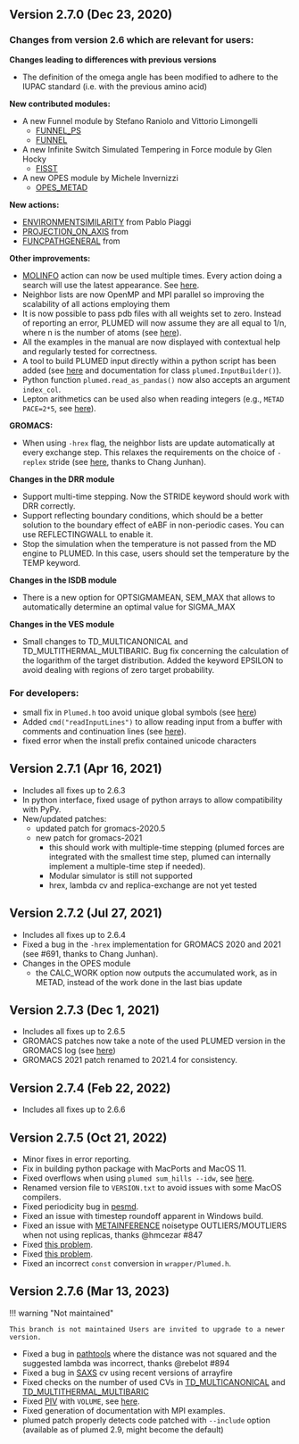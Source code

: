 ## Version 2.7.0 (Dec 23, 2020)

### Changes from version 2.6 which are relevant for users:

__Changes leading to differences with previous versions__

  - The definition of the omega angle has been modified to adhere to the IUPAC standard (i.e. with the previous amino acid)

__New contributed modules:__

  - A new Funnel module by Stefano Raniolo and Vittorio Limongelli 
     - [FUNNEL_PS](FUNNEL_PS.md) 
     - [FUNNEL](FUNNEL.md) 
  - A new Infinite Switch Simulated Tempering in Force module by Glen Hocky
     - [FISST](FISST.md)
  - A new OPES module by Michele Invernizzi
     - [OPES_METAD](OPES_METAD.md)

__New actions:__

  - [ENVIRONMENTSIMILARITY](ENVIRONMENTSIMILARITY.md) from Pablo Piaggi
  - [PROJECTION_ON_AXIS](PROJECTION_ON_AXIS.md) from
  - [FUNCPATHGENERAL](FUNCPATHGENERAL.md) from

__Other improvements:__

  - [MOLINFO](MOLINFO.md) action can now be used multiple times. Every action doing a search will use the latest
    appearance. See [here](https://github.com/plumed/plumed2/issues/134).
  - Neighbor lists are now OpenMP and MPI parallel so improving the scalability of all actions employing them
  - It is now possible to pass pdb files with all weights set to zero. Instead of reporting an error,
    PLUMED will now assume they are all equal to 1/n, where n is the number of atoms (see [here](https://github.com/plumed/plumed2/issues/608)).
  - All the examples in the manual are now displayed with contextual help and regularly tested for correctness.
  - A tool to build PLUMED input directly within a python script has been added (see [here](https://github.com/plumed/plumed2/issues/611)
    and documentation for class `plumed.InputBuilder()`).
  - Python function `plumed.read_as_pandas()` now also accepts an argument `index_col`.
  - Lepton arithmetics can be used also when reading integers (e.g., `METAD PACE=2*5`, see [here](https://github.com/plumed/plumed2/issues/614)).

__GROMACS:__

  - When using `-hrex` flag, the neighbor lists are update automatically at every exchange step.
    This relaxes the requirements on the choice of `-replex` stride (see [here](https://github.com/plumed/plumed2/issues/579), thanks to Chang Junhan).

__Changes in the DRR module__

  - Support multi-time stepping. Now the STRIDE keyword should work with DRR correctly.
  - Support reflecting boundary conditions, which should be a better solution to the boundary effect of eABF in non-periodic cases. You can use REFLECTINGWALL to enable it.
  - Stop the simulation when the temperature is not passed from the MD engine to PLUMED. In this case, users should set the temperature by the TEMP keyword.

__Changes in the ISDB module__

  - There is a new option for OPTSIGMAMEAN, SEM_MAX that allows to automatically determine an optimal value for SIGMA_MAX

__Changes in the VES module__

  - Small changes to TD_MULTICANONICAL and TD_MULTITHERMAL_MULTIBARIC. Bug fix concerning the calculation of the logarithm of the target distribution. Added the keyword EPSILON to avoid dealing with regions of zero target probability.

### For developers:

- small fix in `Plumed.h` too avoid unique global symbols (see [here](https://github.com/plumed/plumed2/issues/549))
- Added `cmd("readInputLines")` to allow reading input from a buffer with comments and continuation lines (see [here](https://github.com/plumed/plumed2/issues/571)).
- fixed error when the install prefix contained unicode characters

## Version 2.7.1 (Apr 16, 2021)

- Includes all fixes up to 2.6.3
- In python interface, fixed usage of python arrays to allow compatibility with PyPy.
- New/updated patches:
  - updated patch for gromacs-2020.5
  - new patch for gromacs-2021
    - this should work with multiple-time stepping (plumed forces are integrated with the smallest time step, plumed can internally implement a multiple-time step if needed). 
    - Modular simulator is still not supported
    - hrex, lambda cv and replica-exchange are not yet tested
 
## Version 2.7.2 (Jul 27, 2021)

- Includes all fixes up to 2.6.4
- Fixed a bug in the `-hrex` implementation for GROMACS 2020 and 2021 (see #691, thanks to Chang Junhan).
- Changes in the OPES module
  - the CALC_WORK option now outputs the accumulated work, as in METAD, instead of the work done in the last bias update

## Version 2.7.3 (Dec 1, 2021)

- Includes all fixes up to 2.6.5
- GROMACS patches now take a note of the used PLUMED version in the GROMACS log (see [here](https://github.com/plumed/plumed2/issues/737))
- GROMACS 2021 patch renamed to 2021.4 for consistency.

## Version 2.7.4 (Feb 22, 2022)

- Includes all fixes up to 2.6.6

## Version 2.7.5 (Oct 21, 2022)

- Minor fixes in error reporting.
- Fix in building python package with MacPorts and MacOS 11.
- Fixed overflows when using `plumed sum_hills --idw`, see [here](https://github.com/plumed/plumed2/issues/823).
- Renamed version file to `VERSION.txt` to avoid issues with some MacOS compilers.
- Fixed periodicity bug in [pesmd](pesmd.md).
- Fixed an issue with timestep roundoff apparent in Windows build.
- Fixed an issue with [METAINFERENCE](METAINFERENCE.md) noisetype OUTLIERS/MOUTLIERS when not using replicas, thanks @hmcezar #847
- Fixed [this problem](https://github.com/plumed/plumed2/issues/833).
- Fixed [this problem](https://github.com/plumed/plumed2/issues/841).
- Fixed an incorrect `const` conversion in `wrapper/Plumed.h`.

## Version 2.7.6 (Mar 13, 2023)

!!! warning "Not maintained"

    This branch is not maintained Users are invited to upgrade to a newer version.

- Fixed a bug in [pathtools](pathtools.md) where the distance was not squared and the suggested lambda was incorrect, thanks @rebelot #894
- Fixed a bug in [SAXS](SAXS.md) cv using recent versions of arrayfire
- Fixed checks on the number of used CVs in [TD_MULTICANONICAL](TD_MULTICANONICAL.md) and [TD_MULTITHERMAL_MULTIBARIC](TD_MULTITHERMAL_MULTIBARIC.md)
- Fixed [PIV](PIV.md) with `VOLUME`, see [here](https://github.com/plumed/plumed2/issues/883).
- Fixed generation of documentation with MPI examples.
- plumed patch properly detects code patched with `--include` option (available as of plumed 2.9, might become the default)

